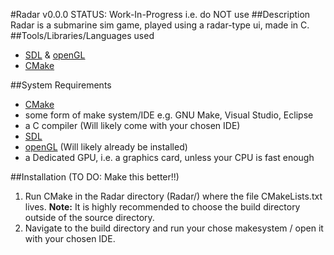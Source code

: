 #Radar v0.0.0 STATUS: Work-In-Progress i.e. do NOT use
##Description
Radar is a submarine sim game, played using a radar-type ui, made in C.
##Tools/Libraries/Languages used
-  [SDL](http://www.libsdl.org) & [openGL](https://www.opengl.org/)
-  [CMake](https://www.cmake.org)

##System Requirements
- [CMake](https://www.cmake.org)
- some form of make system/IDE e.g. GNU Make, Visual Studio, Eclipse
- a C compiler (Will likely come with your chosen IDE)
- [SDL](http://www.libsdl.org)
- [openGL](https://www.opengl.org/) (Will likely already be installed)
- a Dedicated GPU, i.e. a graphics card, unless your CPU is fast enough

##Installation (TO DO: Make this better!!)
1. Run CMake in the Radar directory (Radar/) where the file CMakeLists.txt
lives. **Note:** It is highly recommended to choose the build directory outside
of the source directory.
2. Navigate to the build directory and run your chose makesystem / open it with
your chosen IDE.
